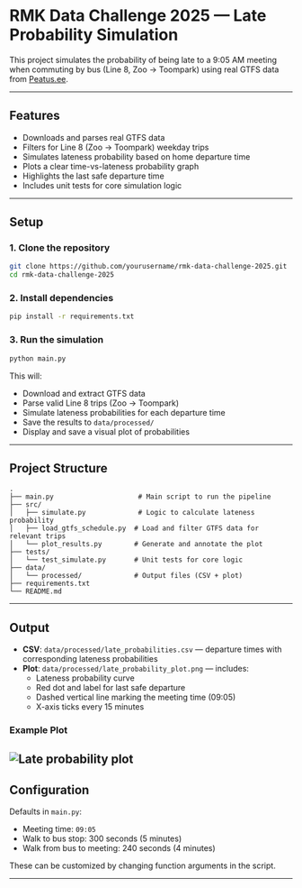 # RMK Data Challenge 2025 — Late Probability Simulation

This project simulates the probability of being late to a 9:05 AM meeting when commuting by bus (Line 8, Zoo → Toompark) using real GTFS data from [Peatus.ee](https://peatus.ee/).

---

## Features

- Downloads and parses real GTFS data
- Filters for Line 8 (Zoo → Toompark) weekday trips
- Simulates lateness probability based on home departure time
- Plots a clear time-vs-lateness probability graph
- Highlights the last safe departure time
- Includes unit tests for core simulation logic

---

## Setup

### 1. Clone the repository

```bash
git clone https://github.com/yourusername/rmk-data-challenge-2025.git
cd rmk-data-challenge-2025
```

### 2. Install dependencies

```bash
pip install -r requirements.txt
```

### 3. Run the simulation

```bash
python main.py
```

This will:

- Download and extract GTFS data
- Parse valid Line 8 trips (Zoo → Toompark)
- Simulate lateness probabilities for each departure time
- Save the results to `data/processed/`
- Display and save a visual plot of probabilities

---

## Project Structure

```
.
├── main.py                     # Main script to run the pipeline
├── src/
│   ├── simulate.py             # Logic to calculate lateness probability
│   ├── load_gtfs_schedule.py  # Load and filter GTFS data for relevant trips
│   └── plot_results.py        # Generate and annotate the plot
├── tests/
│   └── test_simulate.py       # Unit tests for core logic
├── data/
│   └── processed/             # Output files (CSV + plot)
├── requirements.txt
└── README.md
```

---

## Output

- **CSV**: `data/processed/late_probabilities.csv` — departure times with corresponding lateness probabilities
- **Plot**: `data/processed/late_probability_plot.png` — includes:
  - Lateness probability curve
  - Red dot and label for last safe departure
  - Dashed vertical line marking the meeting time (09:05)
  - X-axis ticks every 15 minutes

### Example Plot

![Late probability plot](data/processed/late_probability_plot.png)
---

## Configuration

Defaults in `main.py`:

- Meeting time: `09:05`
- Walk to bus stop: 300 seconds (5 minutes)
- Walk from bus to meeting: 240 seconds (4 minutes)

These can be customized by changing function arguments in the script.

---